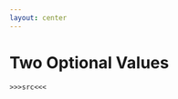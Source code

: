 ```yaml
---
layout: center
---
```


# <mdi-head-lightbulb-outline class="text-yellow-500" /> Two Optional Values

```purescript{2,3}
>>>src<<<
```
